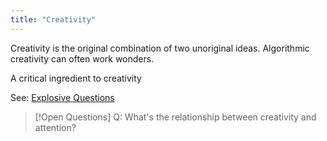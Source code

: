 ```yaml
---
title: "Creativity"
---
```

Creativity is the original combination of two unoriginal ideas. Algorithmic creativity can often work wonders. 

A critical ingredient to creativity 


See: [Explosive Questions](Explosive%20Questions.md)

>[!Open Questions]
>Q: What's the relationship between creativity and attention?